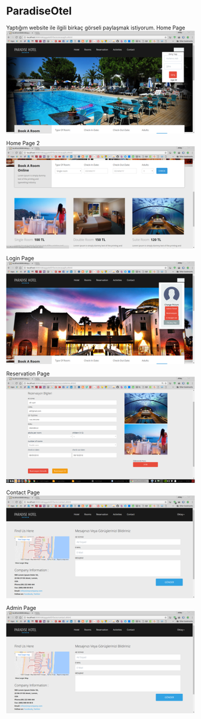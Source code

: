 # ParadiseOtel
Yaptığım website ile ilgili birkaç görseli paylaşmak istiyorum.
Home Page
![png](https://github.com/oktayuyar/ParadiseOtel/blob/master/images/home_page.png "Home Page")

Home Page 2
![png](https://github.com/oktayuyar/ParadiseOtel/blob/master/images/home_page2.png "Home Page 2")

Login Page
![png](https://github.com/oktayuyar/ParadiseOtel/blob/master/images/login.png "Login Page")

Reservation Page
![png](https://github.com/oktayuyar/ParadiseOtel/blob/master/images/rev_update.png "Reservation Page")

Contact Page
![png](https://github.com/oktayuyar/ParadiseOtel/blob/master/images/contact.png "Contact Page")

Admin Page
![png](https://github.com/oktayuyar/ParadiseOtel/blob/master/images/contact.png "Admin Page")


